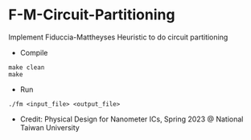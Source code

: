 # F-M-Circuit-Partitioning
Implement Fiduccia-Mattheyses Heuristic to do circuit partitioning  

- Compile
```
make clean
make
```

- Run
```
./fm <input_file> <output_file>
```

- Credit: Physical Design for Nanometer ICs, Spring 2023 @ National Taiwan University
